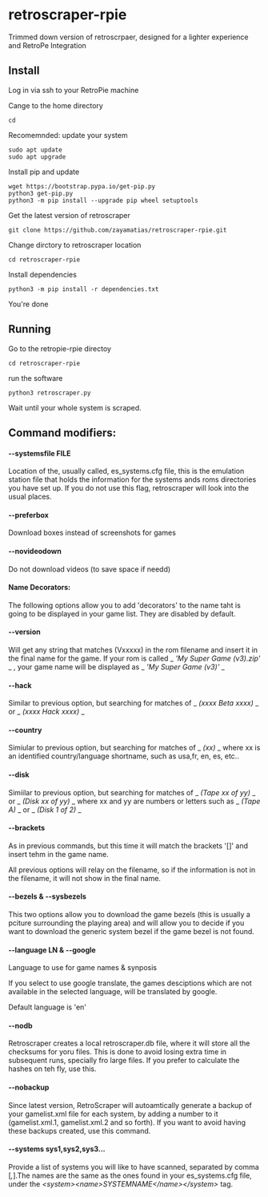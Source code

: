 # retroscraper-rpie
Trimmed down version of retroscrpaer, designed for a lighter experience and RetroPe Integration

## Install

Log in via ssh to your RetroPie machine

Cange to the home directory
```
cd
```
Recomemnded: update your system
```
sudo apt update
sudo apt upgrade
```
Install pip and update
```
wget https://bootstrap.pypa.io/get-pip.py
python3 get-pip.py
python3 -m pip install --upgrade pip wheel setuptools
```
Get the latest version of retroscraper
```
git clone https://github.com/zayamatias/retroscraper-rpie.git
```
Change dirctory to retroscraper location
```
cd retroscraper-rpie
```
Install dependencies
```
python3 -m pip install -r dependencies.txt
```
You're done

## Running 

Go to the retropie-rpie directoy
```
cd retroscraper-rpie
```
run the software 
```
python3 retroscraper.py
```
Wait until your whole system is scraped.

## Command modifiers:


#### --systemsfile FILE

Location of the, usually called, es_systems.cfg file, this is the emulation station file that holds the information for the systems ands roms directories you have set up. If you do not use this flag, retroscraper will look into the usual places.

#### --preferbox

Download boxes instead of screenshots for games

#### --novideodown

Do not download videos (to save space if needd)

#### Name Decorators:

The following options allow you to add 'decorators' to the name taht is going to be displayed in your game list. They are disabled by default.

#### --version

Will get any string that matches (Vxxxxx) in the rom filename and insert it in the final name for the game. If your rom is called _ _'My Super Game (v3).zip'_ _ , your game name will be displayed as _ _'My Super Game (v3)'_ _ 

#### --hack 

Similar to previous option, but searching for matches of _ _(xxxx Beta xxxx)_ _ or _ _(xxxx Hack xxxx)_ _

#### --country

Simiular to previous option, but searching for matches of _ _(xx)_ _ where xx is an identified country/language shortname, such as usa,fr, en, es, etc..

#### --disk

Simiilar to previous option, but searching for matches of _ _(Tape xx of yy)_ _ or _ _(Disk xx of yy)_ _ where xx and yy are numbers or letters such as _ _(Tape A)_ _ or _ _(Disk 1 of 2)_ _

#### --brackets

As in previous commands, but this time it will match the brackets '[]' and insert tehm in the game name.

All previous options will relay on the filename, so if the information is not in the filename, it will not show in the final name.

#### --bezels & --sysbezels

This two options allow you to download the game bezels (this is usually a pciture surrounding the playing area) and will allow you to decide if you want to download the generic system bezel if the game bezel is not found.


#### --language LN & --google

Language to use for game names & synposis

If you select to use google translate, the games desciptions which are not available in the selected language, will be translated by google.

Default language is 'en'

#### --nodb

Retroscraper creates a local retroscraper.db file, where it will store all the checksums for yoru files. This is done to avoid losing extra time in subsequent runs, specially fro large files. If you prefer to calculate the hashes on teh fly, use this.

#### --nobackup

Since latest version, RetroScraper will autoamtically generate a backup of your gamelist.xml file for each system, by adding a number to it (gamelist.xml.1, gamelist.xml.2 and so forth). If you want to avoid having these backups created, use this command.

#### --systems sys1,sys2,sys3...

Provide a list of systems you will like to have scanned, separated by comma [_,_].The names are the same as the ones found in your es_systems.cfg file, under the _\<system\>\<name\>SYSTEMNAME\</name\>\</system\>_ tag.


